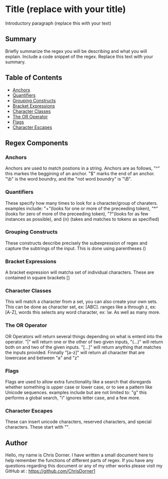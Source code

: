# Title (replace with your title)

Introductory paragraph (replace this with your text)

## Summary

Briefly summarize the regex you will be describing and what you will explain. Include a code snippet of the regex. Replace this text with your summary.

## Table of Contents

- [Anchors](#anchors)
- [Quantifiers](#quantifiers)
- [Grouping Constructs](#grouping-constructs)
- [Bracket Expressions](#bracket-expressions)
- [Character Classes](#character-classes)
- [The OR Operator](#the-or-operator)
- [Flags](#flags)
- [Character Escapes](#character-escapes)

## Regex Components

### Anchors

Anchors are used to match postions in a string. Anchors are as follows, "^" this markes the beggining of an anchor. "$" marks the end of an anchor. "\b" is the word boundry, and the "not word boundry" is "\B".

### Quantifiers

 These specify how many times to look for a character/group of charaters.
 examples include: "+"(looks for one or more of the preceeding token), "*"(looks for zero of more of the preceeding token), "?"(looks for as few instances as possible), and {n} (takes and matches to tokens as specified)

### Grouping Constructs

These constructs describe precisely the subexpression of regex and capture the subtrings of the input. This is done using parentheses ()

### Bracket Expressions

A bracket expression will matcha set of individual characters. These are contained in square brackets []

### Character Classes

This will match a character from a set, you can also create your own sets. This can be done as character set, ex: [ABC]. ranges like a through z, ex: [A-Z], words this selects any word character, ex: \w. As well as many more.

### The OR Operator

OR Operators will return several things depending on what is enterd into the operator. "|" will return one or the other of two given inputs, "(...)" will return both on and two of the given inputs. "[...]" will return anything that matches the inputs provided. Finnally "[a-z]" will return all character that are lowercase and between "a" and "z"

### Flags

Flags are used to allow extra functionality like a search that disregards whether something is upper case or lower case, or to see a pattern like Unicode sequences.
examples include but are not limited to: "g" this performs a global search, "i" ignores letter case, and a few more.

### Character Escapes

These can insert unicode characters, reserved characters, and special characters. These start with "\".

## Author

Hello, my name is Chris Dorner. I have written a small document here to help remember the functions of different parts of regex. If you have any questions regarding this document or any of my other works please visit my GitHub at : https://github.com/ChrisDorner1
